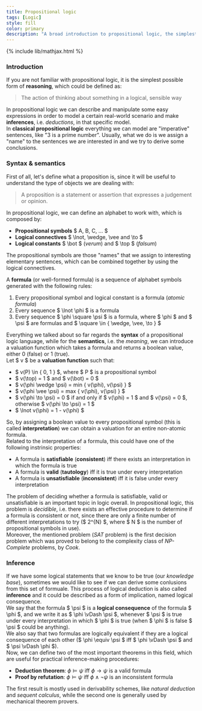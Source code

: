 ```yaml
---
title: Propositional logic
tags: [Logic]
style: fill
color: primary
description: "A broad introduction to propositional logic, the simplest possible form of reasoning."
---
```


{% include lib/mathjax.html %}

### Introduction

If you are not familiar with propositional logic, it is the simplest possible form of **reasoning**, which could be defined as:

<blockquote>
	<p>The action of thinking about something in a logical, sensible way</p>
</blockquote>

In propositional logic we can describe and manipulate some easy expressions in order to model a certain real-world scenario and make **inferences**, i.e. _deductions_, in that specific model.<br>
In **classical propositional logic** everything we can model are "imperative" sentences, like "3 is a prime number".
Usually, what we do is we assign a "name" to the sentences we are interested in and we try to derive some conclusions.

### Syntax & semantics

First of all, let's define what a proposition is, since it will be useful to understand the type of objects we are dealing with:

<blockquote>
	<p>A proposition is a statement or assertion that expresses a judgement or opinion.</p>
</blockquote>

In propositional logic, we can define an alphabet to work with, which is composed by:

- **Propositional symbols** $ A, B, C, ... $
- **Logical connectives** $ \lnot, \wedge, \vee and \to $
- **Logical constants** $ \bot $ (_verum_) and $ \top $ (_falsum_)

The propositional symbols are those "names" that we assign to interesting elementary sentences, which can be combined together by using the logical connectives.

A **formula** (or well-formed formula) is a sequence of alphabet symbols generated with the following rules:

1. Every propositional symbol and logical constant is a formula (_atomic formula_)
2. Every sequence $ \lnot \phi $ is a formula
3. Every sequence $ \phi \square \psi $ is a formula, where $ \phi $ and $ \psi $ are formulas and $ \square \in \{ \wedge, \vee, \to \} $

Everything we talked about so far regards the **syntax** of a propositional logic language, while for the **semantics**, i.e. the _meaning_, we can introduce a valuation function which takes a formula and returns a boolean value, either 0 (false) or 1 (true).<br>
Let $ v $ be a **valuation function** such that:

- $ v(P) \in \{ 0, 1 \} $, where $ P $ is a propositional symbol
- $ v(\top) = 1 $ and $ v(\bot) = 0 $
- $ v(\phi \wedge \psi) = min \{ v(\phi), v(\psi) \} $
- $ v(\phi \vee \psi) = max \{ v(\phi), v(\psi) \} $
- $ v(\phi \to \psi) = 0 $ if and only if $ v(\phi) = 1 $ and $ v(\psi) = 0 $, otherwise $ v(\phi \to \psi) = 1 $
- $ \lnot v(\phi) = 1 - v(\phi) $

So, by assigning a boolean value to every propositional symbol (this is called **interpretation**) we can obtain a valuation for an entire non-atomic formula.<br>
Related to the interpretation of a formula, this could have one of the following instrinsic properties:

- A formula is **satisfiable** (**consistent**) iff there exists an interpretation in which the formula is true
- A formula is **valid** (**tautology**) iff it is true under every interpretation
- A formula is **unsatisfiable** (**inconsistent**) iff it is false under every interpretation

The problem of deciding whether a formula is satisfiable, valid or unsatisfiable is an important topic in logic overall. In propositional logic, this problem is _decidible_, i.e. there exists an effective procedure to determine if a formula is consistent or not, since there are only a finite number of different interpretations to try ($ 2^{N} $, where $ N $ is the number of propositional symbols in use).<br>
Moreover, the mentioned problem (_SAT_ problem) is the first decision problem which was proved to belong to the complexity class of _NP-Complete_ problems, by _Cook_.

### Inference

If we have some logical statements that we know to be true (our _knowledge base_), sometimes we would like to see if we can derive some conlusions from this set of formuale. This process of logical deduction is also called **inference** and it could be described as a form of implication, named logical consequence.<br>
We say that the formula $ \psi $ is a **logical consequence** of the formula $ \phi $, and we write it as $ \phi \vDash \psi $, whenever $ \psi $ is true under every interpretation in which $ \phi $ is true (when $ \phi $ is false $ \psi $ could be anything).<br>
We also say that two formulas are logically equivalent if they are a logical consequence of each other ($ \phi \equiv \psi $ iff $ \phi \vDash \psi $ and $ \psi \vDash \phi $).<br>
Now, we can define two of the most important theorems in this field, which are useful for practical inference-making procedures:

- **Deduction theorem**: $\phi \vDash \psi$ iff $\phi \to \psi$ is a valid formula
- **Proof by refutation**: $\phi \vDash \psi$ iff $\phi \wedge \lnot\psi$ is an inconsistent formula

The first result is mostly used in derivability schemes, like _natural deduction_ and _sequent calculus_, while the second one is generally used by mechanical theorem provers.
